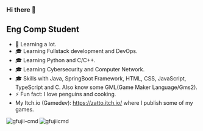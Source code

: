 ### Hi there 👋

## Eng Comp Student

- 🌱 Learning a lot.
- 🎓 Learning Fullstack development and DevOps.
- 🎓 Learning Python and C/C++.
- 🎓 Learning Cybersecurity and Computer Network.
- 🎓 Skills with Java, SpringBoot Framework, HTML, CSS, JavaScript, TypeScript and C. Also know some GML(Game Maker Language/Gms2).
- ⚡ Fun fact: I love penguins and cooking.
- My Itch.io (Gamedev): https://zatto.itch.io/ where I publish some of my games.


<p><img align="left" src="https://github-readme-stats.vercel.app/api/top-langs?username=gfujii-cmd&show_icons=true&locale=en&layout=compact&theme=tokyonight" alt="gfujii-cmd" /></p>

<p><img src="https://github-readme-stats.vercel.app/api?username=gfujii-cmd&show_icons=true&theme=tokyonight" alt="gfujiicmd" /></p>
